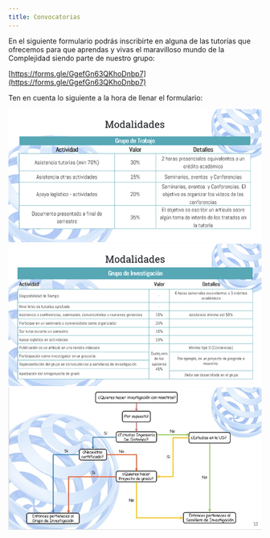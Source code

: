 ```yaml
---
title: Convocatorias
---
```


En el siguiente formulario podrás inscribirte en alguna de las tutorías que ofrecemos para que aprendas y vivas el maravilloso mundo de la Complejidad siendo parte de nuestro grupo:

<div class="text-center">

[https://forms.gle/GgefGn63QKhoDnbp7](https://forms.gle/GgefGn63QKhoDnbp7)

</div>

Ten en cuenta lo siguiente a la hora de llenar el formulario:

<div class="text-center">

![Modalidades Grupo de Trabajo](modalidades-grupo-de-trabajo.png)
![Modalidades Grupo de Investigación](modalidades-grupo-de-investigacion.png)
![Aprende](aprende.jpeg)

</div>
